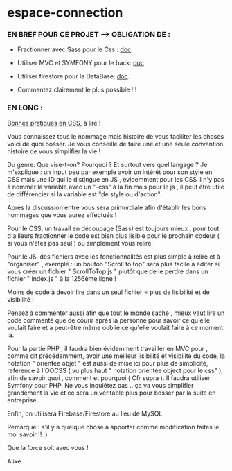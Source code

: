 # espace-connection


### EN BREF POUR CE PROJET --> OBLIGATION DE :

  - Fractionner avec Sass pour le Css : [doc](https://sass-lang.com/).

  - Utiliser MVC et SYMFONY pour le back: [doc](http://knpbundles.com/).
    
  - Utiliser firestore pour la DataBase: [doc](https://firebase.google.com/docs/firestore/).
    
  - Commentez clairement le plus possible !!!
    

### EN LONG :   

[Bonnes pratiques en CSS](https://www.alsacreations.com/article/lire/1641-BonnespratiquesenCSSBEMetOOCSS.html), à lire !


Vous connaissez tous le nommage mais histoire de vous faciliter les choses voici de quoi bosser. Je vous conseille de faire une et une seule convention histoire de vous simplifier la vie !

Du genre: Que vise-t-on? Pourquoi ? Et surtout vers quel langage ? Je m'explique : un input peu par exemple avoir un intérêt pour son style en CSS mais une ID qui le distingue en JS , évidemment pour les CSS il n'y pas à nommer la variable avec un "-css" à la fin mais pour le js , il peut être utile de différencier si la variable est "de style ou d'action".

Après la discussion entre vous sera primordiale afin d'établir les bons nommages que vous aurez effectués !

Pour le CSS, un travail en découpage (Sass) est toujours mieux , pour tout d'ailleurs fractionner le code est bien plus lisible pour le prochain codeur ( si vous n'êtes pas seul ) ou simplement vous relire.

Pour le JS, des fichiers avec les fonctionnalités est plus simple à relire et à "organiser" , exemple : un bouton "Scroll to top" sera plus facile à éditer si vous créer un fichier " ScrollToTop.js " plutôt que de le perdre dans un fichier " index.js " à la 1256ème ligne !

Moins de code à devoir lire dans un seul fichier = plus de lisibilité et de visibilité !

Pensez à commenter aussi afin que tout le monde sache , mieux vaut lire un code commenté que de courir après la personne pour savoir ce qu'elle voulait faire et a peut-être même oublié ce qu'elle voulait faire à ce moment là.

Pour la partie PHP , il faudra bien évidemment travailler en MVC pour , comme dit précédemment, avoir une meilleur lisibilité et visibilité du code,
la notation " orientée objet " est aussi de mise ici pour plus de simplicité, reférence à l'OOCSS ( vu plus haut " notation orientée object pour le css" ), afin de savoir quoi , comment et pourquoi ( Cfr supra ).
Il faudra utiliser Symfony pour PHP. Ne vous inquiétez pas .. ça va vous simplifier grandement la vie et ce sera un véritable plus pour bosser par la suite en entreprise.

Enfin, on utilisera Firebase/Firestore au lieu de MySQL

Remarque : s'il y a quelque chose à apporter comme modification faites le moi savoir !! :)


Que la force soit avec vous !

Alixe
